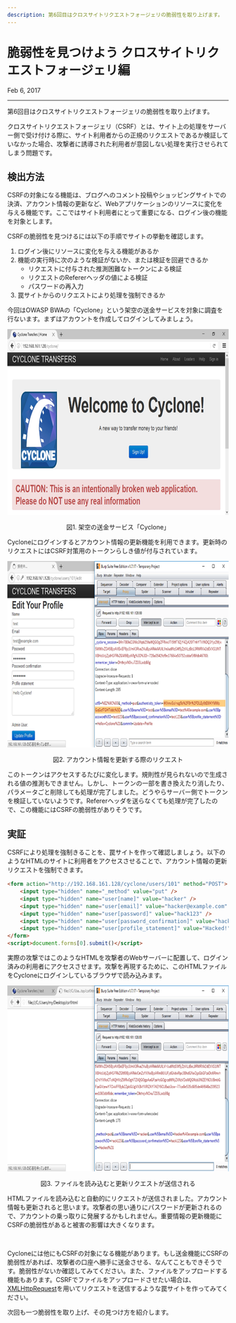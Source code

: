 ```yaml
---
description: 第6回目はクロスサイトリクエストフォージェリの脆弱性を取り上げます。
---
```


# 脆弱性を見つけよう クロスサイトリクエストフォージェリ編

<p class="modest" align="left">Feb 6, 2017</p>

---

第6回目はクロスサイトリクエストフォージェリの脆弱性を取り上げます。

クロスサイトリクエストフォージェリ（CSRF）とは、サイト上の処理をサーバー側で受け付ける際に、サイト利用者からの正規のリクエストであるか検証していなかった場合、攻撃者に誘導された利用者が意図しない処理を実行させられてしまう問題です。

## 検出方法

CSRFの対象になる機能は、ブログへのコメント投稿やショッピングサイトでの決済、アカウント情報の更新など、Webアプリケーションのリソースに変化を与える機能です。ここではサイト利用者にとって重要になる、ログイン後の機能を対象とします。

CSRFの脆弱性を見つけるには以下の手順でサイトの挙動を確認します。

1. ログイン後にリソースに変化を与える機能があるか
2. 機能の実行時に次のような検証がないか、または検証を回避できるか
   * リクエストに付与された推測困難なトークンによる検証
   * リクエストのRefererヘッダの値による検証
   * パスワードの再入力
3. 罠サイトからのリクエストにより処理を強制できるか

今回はOWASP BWAの「Cyclone」という架空の送金サービスを対象に調査を行ないます。まずはアカウントを作成してログインしてみましょう。

<img src="/assets/2017/intro_to_ethical_hacker_6/e6_figure1.webp" width="770" height="423" decoding="async" alt="">
<p class="modest" align="center">図1. 架空の送金サービス「Cyclone」</p>

Cycloneにログインするとアカウント情報の更新機能を利用できます。更新時のリクエストにはCSRF対策用のトークンらしき値が付与されています。

<img src="/assets/2017/intro_to_ethical_hacker_6/e6_figure2.webp" width="770" height="424" decoding="async" alt="">
<p class="modest" align="center">図2. アカウント情報を更新する際のリクエスト</p>

このトークンはアクセスするたびに変化します。規則性が見られないので生成される値の推測もできません。しかし、トークンの一部を書き換えたり消したり、パラメータごと削除しても処理が完了しました。どうやらサーバー側でトークンを検証していないようです。Refererヘッダを送らなくても処理が完了したので、この機能にはCSRFの脆弱性がありそうです。

## 実証

CSRFにより処理を強制きることを、罠サイトを作って確認しましょう。以下のようなHTMLのサイトに利用者をアクセスさせることで、アカウント情報の更新リクエストを強制できます。

```html
<form action="http://192.168.161.128/cyclone/users/101" method="POST">
    <input type="hidden" name="_method" value="put" />
    <input type="hidden" name="user[name]" value="hacker" />
    <input type="hidden" name="user[email]" value="hacker@example.com" />
    <input type="hidden" name="user[password]" value="hack123" />
    <input type="hidden" name="user[password_confirmation]" value="hack123" />
    <input type="hidden" name="user[profile_statement]" value="Hacked!" />
</form>
<script>document.forms[0].submit()</script>
```

実際の攻撃ではこのようなHTMLを攻撃者のWebサーバーに配置して、ログイン済みの利用者にアクセスさせます。攻撃を再現するために、このHTMLファイルをCycloneにログインしているブラウザで読み込みます。

<img src="/assets/2017/intro_to_ethical_hacker_6/e6_figure3.webp" width="770" height="423" decoding="async" alt="">
<p class="modest" align="center">図3. ファイルを読み込むと更新リクエストが送信される</p>

HTMLファイルを読み込むと自動的にリクエストが送信されました。アカウント情報も更新されると思います。攻撃者の思い通りにパスワードが更新されるので、アカウントの乗っ取りに発展するかもしれません。重要情報の更新機能にCSRFの脆弱性があると被害の影響は大きくなります。

<br>

Cycloneには他にもCSRFの対象になる機能があります。もし送金機能にCSRFの脆弱性があれば、攻撃者の口座へ勝手に送金させる、なんてこともできそうです。脆弱性がないか確認してみてください。また、ファイルをアップロードする機能もあります。CSRFでファイルをアップロードさせたい場合は、[XMLHttpRequest](https://developer.mozilla.org/ja/docs/Web/API/XMLHttpRequest)を用いてリクエストを送信するような罠サイトを作ってみてください。

次回も一つ脆弱性を取り上げ、その見つけ方を紹介します。
